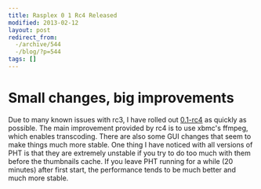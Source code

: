 ```yaml
---
title: Rasplex 0 1 Rc4 Released
modified: 2013-02-12
layout: post
redirect_from:
  -/archive/544
  -/blog/?p=544
tags: []
---
```



Small changes, big improvements
===============================

Due to many known issues with rc3, I have rolled out [0.1-rc4](https://trello.com/c/oJN0FC6l) as quickly as possible. The main improvement provided by rc4 is to use xbmc's ffmpeg, which enables transcoding. There are also some GUI changes that seem to make things much more stable. One thing I have noticed with all versions of PHT is that they are extremely unstable if you try to do too much with them before the thumbnails cache. If you leave PHT running for a while (20 minutes) after first start, the performance tends to be much better and much more stable.
